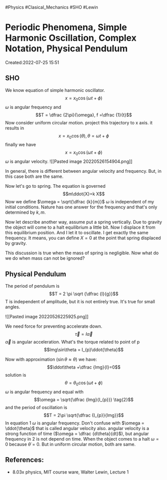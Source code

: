
#Physics
#Clasical_Mechanics
#SHO
#Lewin


 # Periodic Phenomena, Simple Harmonic Oscillation, Complex Notation, Physical Pendulum
Created:2022-07-25 15:51

## SHO
We know equation of simple harmonic oscillator.$$x=x_{0}\cos (\omega t +\phi)$$
$\omega$ is angular frequency and$$T = \dfrac {2\pi}{\omega}, f =\dfrac {1}{t}$$Now consider uniform circular motion. project this trajectory to x axis. it results in 
$$x= x_{0}\cos(\theta), \theta= \omega t +\phi$$ finally we have$$x= x_{0}\cos(\omega t +\phi)$$
$\omega$ is angular velocity. 
![[Pasted image 20220526154904.png]]

In general, there is different between angular velocity and frequency. But, in this case both are the same.

Now let's go to spring. The equation is governed$$m\ddot{X}=k X$$ Now we define $\omega = \sqrt{\dfrac {k}{m}}$
$\omega$ is independent of my initial conditions. Nature has one answer for the frequency and that's only determined by $k, m$. 

Now let describe another way, assume put a spring vertically. Due to gravity the object will come to a halt equilibrium a little bit. Now I displace it from this equilibrium position. And I let it to oscillate. I get exactly the  same frequency. It means, you can define $X=0$ at the point that spring displaced by gravity.

This discussion is true when the mass of spring is negligible. Now what do we do when mass can not be ignored?


## Physical Pendulum
The period of pendulum is $$T = 2 \pi \sqrt {\dfrac {l}{g}}$$
T is independent of amplitude, but it is not entirely true. It's true for small angles.

![[Pasted image 20220526225925.png]]

We need force for preventing accelerate down.$$\vec\tau = I\vec\alpha$$ $\vec\alpha$ is angular acceleration. What's the torque related to point of p
$$lmg\sin\theta = I_{p}\ddot{\theta}$$

Now with approximation ($\sin\theta\approx \theta$) we have: $$\ddot\theta +\dfrac {lmg}{I}=0$$
solution is $$\theta=\theta_{0}\cos(\omega t+\phi) \tag{1}$$$\omega$ is angular frequency and equal with $$\omega = \sqrt{\dfrac {lmg}{I_{p}}} \tag{2}$$ and the period of oscillation is$$T = 2\pi \sqrt{\dfrac {I_{p}}{lmg}}$$In equation $1$ $\omega$ is angular frequency. Don't confuse with $\omega = \ddot{\theta}$ that is called angular velocity also. angular velocity is a strong function of time ($\omega = \dfrac {d\theta}{dt}$), but angular frequency in $2$ is not depend on time. When the object comes to a halt $\omega = 0$ because $\dot\theta = 0$. But in uniform circular motion, both are same.

## References:
-  8.03x physics, MIT course ware, Walter Lewin, Lecture 1

